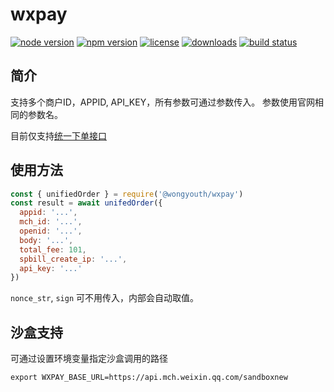 # wxpay 

[![node version](https://img.shields.io/node/v/@wongyouth/wxpay.svg?style=flat-square)](https://www.npmjs.com/package/@wongyouth/wxpay)
[![npm version](https://img.shields.io/npm/v/@wongyouth/wxpay.svg?style=flat-square)](https://www.npmjs.com/package/@wongyouth/wxpay)
[![license](https://img.shields.io/npm/l/@wongyouth/wxpay.svg?style=flat-square)](https://www.npmjs.com/package/@wongyouth/wxpay)
[![downloads](https://img.shields.io/npm/dt/@wongyouth/wxpay.svg?style=flat-square)](https://www.npmjs.com/package/wongyouth/wxpay)
[![build status](https://img.shields.io/travis/wongyouth/wxpay.svg?style=flat-square)](https://travis-ci.org/wongyouth/wxpay)


## 简介

支持多个商户ID，APPID, API_KEY，所有参数可通过参数传入。
参数使用官网相同的参数名。

目前仅支持[统一下单接口](https://pay.weixin.qq.com/wiki/doc/api/wxa/wxa_api.php?chapter=9_1)


## 使用方法

```js
const { unifiedOrder } = require('@wongyouth/wxpay')
const result = await unifedOrder({
  appid: '...',
  mch_id: '...',
  openid: '...',
  body: '...',
  total_fee: 101,
  spbill_create_ip: '...',
  api_key: '...'
})
```

`nonce_str`, `sign` 可不用传入，内部会自动取值。

## 沙盒支持

可通过设置环境变量指定沙盒调用的路径

```shell
export WXPAY_BASE_URL=https://api.mch.weixin.qq.com/sandboxnew
```